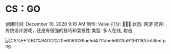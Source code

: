 # CS：GO

创建时间: December 10, 2020 9:16 AM
制作: Valve
打分: 💛💛💛
状态: 网游
简评: 传统设计游戏，还是有很强的技巧和竞技性
类型: 多人在线, 射击

![CS%EF%BC%9AGO%20e6063f39ae5d471fabe56013a9136118/Untitled.png](CS%EF%BC%9AGO%20e6063f39ae5d471fabe56013a9136118/Untitled.png)